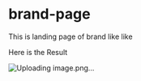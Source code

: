 # brand-page
This is landing page of brand like like

Here is the Result

![Uploading image.png…]()
